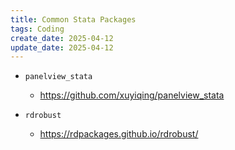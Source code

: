 ```yaml
---
title: Common Stata Packages
tags: Coding
create_date: 2025-04-12
update_date: 2025-04-12
---
```


- `panelview_stata`
  - https://github.com/xuyiqing/panelview_stata

- `rdrobust`
  - https://rdpackages.github.io/rdrobust/

